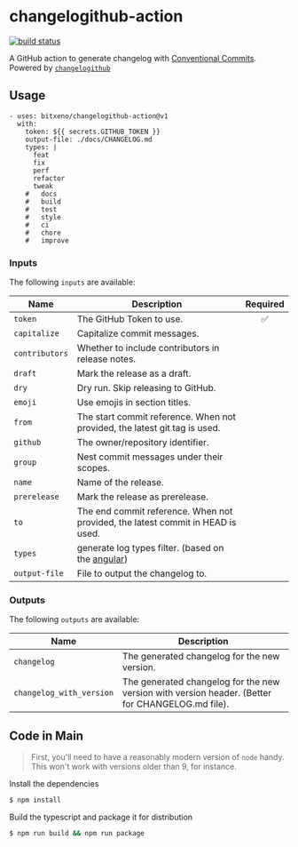 
# changelogithub-action

<a href="https://github.com/actions/typescript-action/actions"><img alt="build status" src="https://github.com/bitxeno/changelogithub-action/workflows/build/badge.svg"></a>


A GitHub action to generate changelog with [Conventional Commits](https://www.conventionalcommits.org/). Powered by [`changelogithub`](https://github.com/antfu/changelogithub)

## Usage

```
- uses: bitxeno/changelogithub-action@v1
  with:
    token: ${{ secrets.GITHUB_TOKEN }}
    output-file: ./docs/CHANGELOG.md
    types: |
      feat
      fix
      perf
      refactor
      tweak
    #   docs
    #   build
    #   test
    #   style
    #   ci
    #   chore
    #   improve
```

### Inputs

The following `inputs` are available:

| Name           | Description                                                                     | Required |
| -------------- | ------------------------------------------------------------------------------- | :------: |
| `token`        | The GitHub Token to use.                                                        |    ✅    |
| `capitalize`   | Capitalize commit messages.                                                     |          |
| `contributors` | Whether to include contributors in release notes.                               |          |
| `draft`        | Mark the release as a draft.                                                    |          |
| `dry`          | Dry run. Skip releasing to GitHub.                                              |          |
| `emoji`        | Use emojis in section titles.                                                   |          |
| `from`         | The start commit reference. When not provided, the latest git tag is used.      |          |
| `github`       | The owner/repository identifier.                                                |          |
| `group`        | Nest commit messages under their scopes.                                        |          |
| `name`         | Name of the release.                                                            |          |
| `prerelease`   | Mark the release as prerelease.                                                 |          |
| `to`           | The end commit reference. When not provided, the latest commit in HEAD is used. |          |
| `types`        | generate log types filter.  (based on the [angular](https://github.com/angular/angular/blob/68a6a07/CONTRIBUTING.md#commit))                                                    |          |
| `output-file`  | File to output the changelog to.                                                |          |


### Outputs

The following `outputs` are available:

| Name                        | Description                                                                                      |
| --------------------------- | ------------------------------------------------------------------------------------------------ | 
| `changelog`                 | The generated changelog for the new version.                                                     | 
| `changelog_with_version`    | The generated changelog for the new version with version header. (Better for CHANGELOG.md file). |

## Code in Main

> First, you'll need to have a reasonably modern version of `node` handy. This won't work with versions older than 9, for instance.

Install the dependencies  
```bash
$ npm install
```

Build the typescript and package it for distribution
```bash
$ npm run build && npm run package
```


